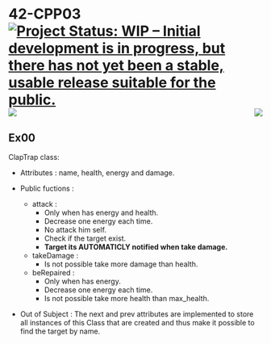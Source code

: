 # 42-CPP03 [![Project Status: WIP – Initial development is in progress, but there has not yet been a stable, usable release suitable for the public.](https://www.repostatus.org/badges/latest/wip.svg)](https://www.repostatus.org/#wip) <img src="https://badgen.net/badge/Platform/macOS/grey?icon=default" /> <img align=right src="https://badgen.net/badge/Grade/pending/black?icon=default" />


## Ex00

ClapTrap class: 
- Attributes : name, health, energy and damage.
- Public fuctions : 
  - attack :
    - Only when has energy and health.
    - Decrease one energy each time.
    - No attack him self.
    - Check if the target exist.
    - **Target its AUTOMATICLY notified when take damage.**
  - takeDamage :
    - Is not possible take more damage than health.
  - beRepaired :
    - Only when has energy.
    - Decrease one energy each time.
    - Is not possible take more health than max_health. 
    
- Out of Subject : The next and prev attributes are implemented to store all instances of this Class that are created and thus make it possible to find the target by name.
